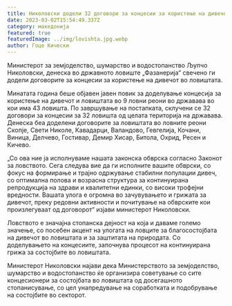 ```yaml
---
title: Николовски додели 32 договори за концесии за користење на дивечот во ловиштата
date: 2023-03-02T15:54:49.337Z
category: македонија
featured: true
featuredImage: ../img/lovishta.jpg.webp
author: Гоце Кически
---
```


Министерот за земјоделство, шумарство и водостопанство Љупчо Николовски, денеска во државното ловиште „Фазанерија“ свечено ги додели договорите за концесии за користење на дивечот во ловиштата.

Минатата година беше објавен јавен повик за доделување концесија за користење на дивечот и ловиштата во 9 ловни реони во државава во кои има 43 ловишта. По завршување на постапката, склучени се 32 договори за концесии за 32 ловишта од целата територија на државава. Денеска беа доделени договорите за ловиштата во ловните реони Скопје, Свети Николе, Кавадарци, Валандово, Гевгелија, Кочани, Виница, Делчево, Гостивар, Демир Хисар, Битола, Охрид, Ресен и Кичево.

„Со ова ние ја исполнуваме нашата законска обврска согласно Законот за ловството. Сега следува вие да ги исполните вашите обврски, со фокус на формирање и трајно одржување стабилни популации дивеч, со оптимална полова и возрасна структура за континуирана репродукција на здрави и квалитетни единки, со високи трофејни вредности. Вашата улога е огромна во зачувувањето и грижата за дивечот, преку редовни активности и почитување на обврските кои произлегуваат од договорот“ изјави министерот Николовски.

Ловството е значајна стопанска дејност на која и даваме големо значење, со посебен акцент на улогата на ловците за благосостојбата на дивечот во ловиштата и за заштитата на природата. Со доделувањето на концесиите, започнува процесот на континуирана грижа за состојбите во ловиштата.

Министерот Николовски најави дека Министерството за земјоделство, шумарство и водостопанство ќе организира советување со сите концесионери за состојбата во ловиштата од досегашното стопанисување, со цел унапредување на соработката и подобрување на состојбите во секторот.
